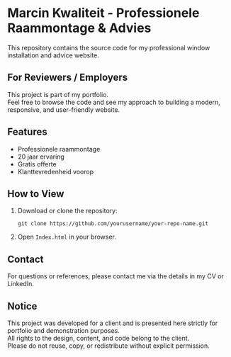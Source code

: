 # Marcin Kwaliteit - Professionele Raammontage & Advies

This repository contains the source code for my professional window installation and advice website.

## For Reviewers / Employers

This project is part of my portfolio.  
Feel free to browse the code and see my approach to building a modern, responsive, and user-friendly website.

## Features

- Professionele raammontage
- 20 jaar ervaring
- Gratis offerte
- Klanttevredenheid voorop

## How to View

1. Download or clone the repository:
   ```
   git clone https://github.com/yourusername/your-repo-name.git
   ```
2. Open `Index.html` in your browser.

## Contact

For questions or references, please contact me via the details in my CV or LinkedIn.

## Notice

This project was developed for a client and is presented here strictly for portfolio and demonstration purposes.  
All rights to the design, content, and code belong to the client.  
Please do not reuse, copy, or redistribute without explicit permission.
